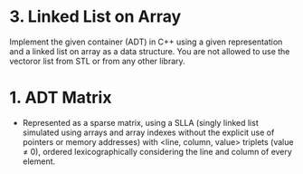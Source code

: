 # 3. Linked List on Array
Implement the  given container (ADT) in C++ using a given representation and a linked list on array as a data structure. You are not allowed to use the vectoror list from STL or from any other library.

# 1. ADT Matrix
 - Represented as a sparse matrix, using a SLLA (singly linked list simulated using arrays and array indexes without the explicit use of pointers or memory addresses) with <line, column, value> triplets (value ≠ 0), ordered lexicographically considering the line and column of every element.
